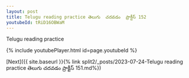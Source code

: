 ```yaml
---
layout: post
title: Telugu reading practice తెలుగు  చదవడం  ప్రాక్టీస్ 152
youtubeId: tRiD16OBWaM
---
```

 
 
Telugu reading practice
 
 
 
 
 


{% include youtubePlayer.html id=page.youtubeId %}
 
[Next]({{ site.baseurl }}{% link  split2/_posts/2023-07-24-Telugu reading practice తెలుగు  చదవడం  ప్రాక్టీస్ 151.md%})
 
